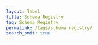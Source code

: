 ```yaml
---
layout: label
title: Schema Registry
tag: Schema Registry
permalink: /tags/schema registry/
search_omit: true
---
```

